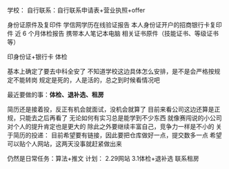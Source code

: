 学校：
自行联系：自行联系申请表+营业执照+offer

身份证原件及复印件 
学信网学历在线验证报告 
本人身份证开户的招商银行卡复印件 
近 6 个月体检报告 
携带本人笔记本电脑 
相关证书原件（技能证书、等级证书等）

印身份证+银行卡
体检


基本上确定了要去中科全安了
不知道学校这边具体怎么安排，是不是会严格按规定不能转岗
规定是死的，人是活的，总之到时候看情况吧

最近要做的事：**体检、退补选、租房**

简历还是接着投，反正有机会就面试，没机会就算了
目前来看公司这边还算是正规，只能去之后再看了
无论如何有实习总是能学到不少东西
就像赛闯说的小公司对个人的提升肯定也是更大的
除此之外要继续丰富自己，竞争力一样是不小的
关于简历的投递：
目前希望要有链接，因此要把仓库做好一点，提交数多一点
希望可以贴个人网站，这两天没事就赶紧做出来

仍然是日常任务：算法+推文
计划：
2.29网站
3.1体检+退补选
联系租房